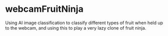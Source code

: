 # webcamFruitNinja
 Using AI image classification to classify different types of fruit when held up to the webcam, and using this to play a very lazy clone of fruit ninja.
